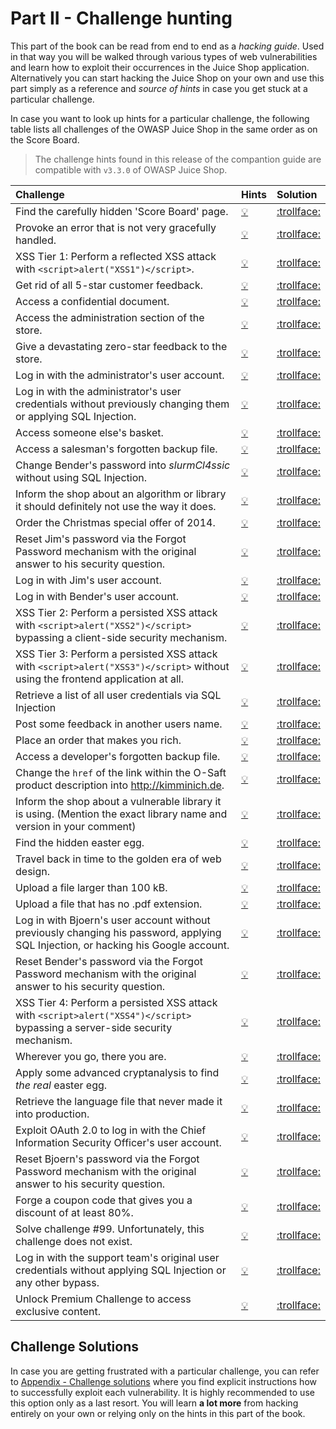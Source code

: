 # Part II - Challenge hunting

This part of the book can be read from end to end as a _hacking guide_.
Used in that way you will be walked through various types of web
vulnerabilities and learn how to exploit their occurrences in the Juice
Shop application. Alternatively you can start hacking the Juice Shop on
your own and use this part simply as a reference and _source of hints_
in case you get stuck at a particular challenge.

In case you want to look up hints for a particular challenge, the
following table lists all challenges of the OWASP Juice Shop in the same
order as on the Score Board.

> The challenge hints found in this release of the compantion guide are
> compatible with `v3.3.0` of OWASP Juice Shop.

| Challenge                                                                                                                          | Hints                                                                                                                                   | Solution                                                                                                                                           |
|:-----------------------------------------------------------------------------------------------------------------------------------|:----------------------------------------------------------------------------------------------------------------------------------------|:---------------------------------------------------------------------------------------------------------------------------------------------------|
| Find the carefully hidden 'Score Board' page.                                                                                      | [ :bulb: ](score-board.md#find-the-carefully-hidden-score-board-page)                                                                   | [:trollface:](../appendix/solutions.md#find-the-carefully-hidden-score-board-page)                                                                 |
| Provoke an error that is not very gracefully handled.                                                                              | [ :bulb: ](leakage.md#provoke-an-error-that-is-not-very-gracefully-handled)                                                             | [:trollface:](../appendix/solutions.md#provoke-an-error-that-is-not-very-gracefully-handled)                                                       |
| XSS Tier 1: Perform a reflected XSS attack with `<script>alert("XSS1")</script>`.                                                  | [ :bulb: ](xss.md#xss-tier-1-perform-a-reflected-xss-attack)                                                                            | [:trollface:](../appendix/solutions.md#xss-tier-1-perform-a-reflected-xss-attack)                                                                  |
| Get rid of all 5-star customer feedback.                                                                                           | [ :bulb: ](privilege-escalation.md#get-rid-of-all-5-star-customer-feedback)                                                             | [:trollface:](../appendix/solutions.md#get-rid-of-all-5-star-customer-feedback)                                                                    |
| Access a confidential document.                                                                                                    | [ :bulb: ](forgotten-content.md#access-a-confidential-document)                                                                         | [:trollface:](../appendix/solutions.md#access-a-confidential-document)                                                                             |
| Access the administration section of the store.                                                                                    | [ :bulb: ](privilege-escalation.md#access-the-administration-section-of-the-store)                                                      | [:trollface:](../appendix/solutions.md#access-the-administration-section-of-the-store)                                                             |
| Give a devastating zero-star feedback to the store.                                                                                | [ :bulb: ](validation.md#give-a-devastating-zero-star-feedback-to-the-store)                                                            | [:trollface:](../appendix/solutions.md#give-a-devastating-zero-star-feedback-to-the-store)                                                         |
| Log in with the administrator's user account.                                                                                      | [ :bulb: ](sqli.md#log-in-with-the-administrators-user-account)                                                                         | [:trollface:](../appendix/solutions.md#log-in-with-the-administrators-user-account)                                                                |
| Log in with the administrator's user credentials without previously changing them or applying SQL Injection.                       | [ :bulb: ](weak-security.md#log-in-with-the-administrators-user-credentials-without-previously-changing-them-or-applying-sql-injection) | [:trollface:](../appendix/solutions.md#log-in-with-the-administrators-user-credentials-without-previously-changing-them-or-applying-sql-injection) |
| Access someone else's basket.                                                                                                      | [ :bulb: ](privilege-escalation.md#access-someone-elses-basket)                                                                         | [:trollface:](../appendix/solutions.md#access-someone-elses-basket)                                                                                |
| Access a salesman's forgotten backup file.                                                                                         | [ :bulb: ](forgotten-content.md#access-a-salesmans-forgotten-backup-file)                                                               | [:trollface:](../appendix/solutions.md#access-a-salesmans-forgotten-backup-file)                                                                   |
| Change Bender's password into _slurmCl4ssic_ without using SQL Injection.                                                          | [ :bulb: ](csrf.md#change-benders-password-into-slurmcl4ssic-without-using-sql-injection)                                               | [:trollface:](../appendix/solutions.md#change-benders-password-into-slurmcl4ssic-without-using-sql-injection)                                      |
| Inform the shop about an algorithm or library it should definitely not use the way it does.                                        | [ :bulb: ](crypto.md#inform-the-shop-about-an-algorithm-or-library-it-should-definitely-not-use-the-way-it-does)                        | [:trollface:](../appendix/solutions.md#inform-the-shop-about-an-algorithm-or-library-it-should-definitely-not-use-the-way-it-does)                 |
| Order the Christmas special offer of 2014.                                                                                         | [ :bulb: ](sqli.md#order-the-christmas-special-offer-of-2014)                                                                           | [:trollface:](../appendix/solutions.md#order-the-christmas-special-offer-of-2014)                                                                  |
| Reset Jim's password via the Forgot Password mechanism with the original answer to his security question.                          | [ :bulb: ](sensitive-data.md#reset-jims-password-via-the-forgot-password-mechanism)                                                     | [:trollface:](../appendix/solutions.md#reset-jims-password-via-the-forgot-password-mechanism)                                                      |
| Log in with Jim's user account.                                                                                                    | [ :bulb: ](sqli.md#log-in-with-jims-user-account)                                                                                       | [:trollface:](../appendix/solutions.md#log-in-with-jims-user-account)                                                                              |
| Log in with Bender's user account.                                                                                                 | [ :bulb: ](sqli.md#log-in-with-benders-user-account)                                                                                    | [:trollface:](../appendix/solutions.md#log-in-with-benders-user-account)                                                                           |
| XSS Tier 2: Perform a persisted XSS attack with `<script>alert("XSS2")</script>` bypassing a client-side security mechanism.       | [ :bulb: ](xss.md#xss-tier-2-perform-a-persisted-xss-attack-bypassing-a-client-side-security-mechanism)                                 | [:trollface:](../appendix/solutions.md#xss-tier-2-perform-a-persisted-xss-attack-bypassing-a-client-side-security-mechanism)                       |
| XSS Tier 3: Perform a persisted XSS attack with `<script>alert("XSS3")</script>` without using the frontend application at all.    | [ :bulb: ](xss.md#xss-tier-3-perform-a-persisted-xss-attack-without-using-the-frontend-application-at-all)                              | [:trollface:](../appendix/solutions.md#xss-tier-3-perform-a-persisted-xss-attack-without-using-the-frontend-application-at-all)                    |
| Retrieve a list of all user credentials via SQL Injection                                                                          | [ :bulb: ](sqli.md#retrieve-a-list-of-all-user-credentials-via-sql-injection)                                                           | [:trollface:](../appendix/solutions.md#retrieve-a-list-of-all-user-credentials-via-sql-injection)                                                  |
| Post some feedback in another users name.                                                                                          | [ :bulb: ](privilege-escalation.md#post-some-feedback-in-another-users-name)                                                            | [:trollface:](../appendix/solutions.md#post-some-feedback-in-another-users-name)                                                                   |
| Place an order that makes you rich.                                                                                                | [ :bulb: ](validation.md#place-an-order-that-makes-you-rich)                                                                            | [:trollface:](../appendix/solutions.md#place-an-order-that-makes-you-rich)                                                                         |
| Access a developer's forgotten backup file.                                                                                        | [ :bulb: ](forgotten-content.md#access-a-developers-forgotten-backup-file)                                                              | [:trollface:](../appendix/solutions.md#access-a-developers-forgotten-backup-file)                                                                  |
| Change the `href` of the link within the O-Saft product description into http://kimminich.de.                                      | [ :bulb: ](privilege-escalation.md#change-the-href-of-the-link-within-the-o-saft-product-description)                                   | [:trollface:](../appendix/solutions.md#change-the-href-of-the-link-within-the-o-saft-product-description)                                          |
| Inform the shop about a vulnerable library it is using. (Mention the exact library name and version in your comment)               | [ :bulb: ](crypto.md#inform-the-shop-about-a-vulnerable-library-it-is-using)                                                            | [:trollface:](../appendix/solutions.md#inform-the-shop-about-a-vulnerable-library-it-is-using)                                                     |
| Find the hidden easter egg.                                                                                                        | [ :bulb: ](forgotten-content.md#find-the-hidden-easter-egg)                                                                             | [:trollface:](../appendix/solutions.md#find-the-hidden-easter-egg)                                                                                 |
| Travel back in time to the golden era of web design.                                                                               | [ :bulb: ](forgotten-content.md#travel-back-in-time-to-the-golden-era-of-web-design)                                                    | [:trollface:](../appendix/solutions.md#travel-back-in-time-to-the-golden-era-of-web-design)                                                        |
| Upload a file larger than 100 kB.                                                                                                  | [ :bulb: ](validation.md#upload-a-file-larger-than-100-kb)                                                                              | [:trollface:](../appendix/solutions.md#upload-a-file-larger-than-100-kb)                                                                           |
| Upload a file that has no .pdf extension.                                                                                          | [ :bulb: ](validation.md#upload-a-file-that-has-no-pdf-extension)                                                                       | [:trollface:](../appendix/solutions.md#upload-a-file-that-has-no-pdf-extension)                                                                    |
| Log in with Bjoern's user account without previously changing his password, applying SQL Injection, or hacking his Google account. | [ :bulb: ](weak-security.md#log-in-with-bjoerns-user-account)                                                                           | [:trollface:](../appendix/solutions.md#log-in-with-bjoerns-user-account)                                                                           |
| Reset Bender's password via the Forgot Password mechanism with the original answer to his security question.                       | [ :bulb: ](sensitive-data.md#reset-benders-password-via-the-forgot-password-mechanism)                                                  | [:trollface:](../appendix/solutions.md#reset-benders-password-via-the-forgot-password-mechanism)                                                   |
| XSS Tier 4: Perform a persisted XSS attack with `<script>alert("XSS4")</script>` bypassing a server-side security mechanism.       | [ :bulb: ](xss.md#xss-tier-4-perform-a-persisted-xss-attack-bypassing-a-server-side-security-mechanism)                                 | [:trollface:](../appendix/solutions.md#xss-tier-4-perform-a-persisted-xss-attack-bypassing-a-server-side-security-mechanism)                       |
| Wherever you go, there you are.                                                                                                    | [ :bulb: ](weak-security.md#wherever-you-go-there-you-are)                                                                              | [:trollface:](../appendix/solutions.md#wherever-you-go-there-you-are)                                                                              |
| Apply some advanced cryptanalysis to find _the real_ easter egg.                                                                   | [ :bulb: ](crypto.md#apply-some-advanced-cryptanalysis-to-find-the-real-easter-egg)                                                     | [:trollface:](../appendix/solutions.md#apply-some-advanced-cryptanalysis-to-find-the-real-easter-egg)                                              |
| Retrieve the language file that never made it into production.                                                                     | [ :bulb: ](forgotten-content.md#retrieve-the-language-file-that-never-made-it-into-production)                                          | [:trollface:](../appendix/solutions.md#retrieve-the-language-file-that-never-made-it-into-production)                                              |
| Exploit OAuth 2.0 to log in with the Chief Information Security Officer's user account.                                            | [ :bulb: ](weak-security.md#exploit-oauth-20-to-log-in-with-the-cisos-user-account)                                                     | [:trollface:](../appendix/solutions.md#exploit-oauth-20-to-log-in-with-the-chief-information-security-officers-user-account)                       |
| Reset Bjoern's password via the Forgot Password mechanism with the original answer to his security question.                       | [ :bulb: ](sensitive-data.md#reset-bjoerns-password-via-the-forgot-password-mechanism)                                                  | [:trollface:](../appendix/solutions.md#reset-bjoerns-password-via-the-forgot-password-mechanism)                                                   |
| Forge a coupon code that gives you a discount of at least 80%.                                                                     | [ :bulb: ](crypto.md#forge-a-coupon-code-that-gives-you-a-discount-of-at-least-80)                                                      | [:trollface:](../appendix/solutions.md#forge-a-coupon-code-that-gives-you-a-discount-of-at-least-80)                                               |
| Solve challenge #99. Unfortunately, this challenge does not exist.                                                                 | [ :bulb: ](crypto.md#solve-challenge-99)                                                                                                | [:trollface:](../appendix/solutions.md#solve-challenge-99)                                                                                         |
| Log in with the support team's original user credentials without applying SQL Injection or any other bypass.                       | [ :bulb: ](weak-security.md#log-in-with-the-support-teams-original-user-credentials)                                                    | [:trollface:](../appendix/solutions.md#log-in-with-the-support-teams-original-user-credentials)                                                    |
| Unlock Premium Challenge to access exclusive content.                                                                              | [ :bulb: ](crypto.md#unlock-premium-challenge-to-access-exclusive-content)                                                              | [:trollface:](../appendix/solutions.md#unlock-premium-challenge-to-access-exclusive-content)                                                       |

## Challenge Solutions

In case you are getting frustrated with a particular challenge, you can
refer to [Appendix - Challenge solutions](/appendix/solutions.md) where
you find explicit instructions how to successfully exploit each
vulnerability. It is highly recommended to use this option only as a
last resort. You will learn __a lot more__ from hacking entirely on your
own or relying only on the hints in this part of the book.
